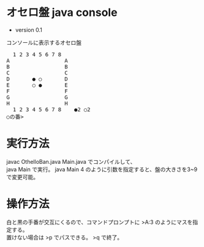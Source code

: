 # オセロ盤 java console
* version 0.1

コンソールに表示するオセロ盤
<pre>
  1 2 3 4 5 6 7 8   
A                 A  
B                 B  
C                 C  
D       ● ○       D  
E       ○ ●       E  
F                 F  
G                 G  
H                 H  
  1 2 3 4 5 6 7 8    ●2 ○2  
○の番>  
</pre>

# 実行方法

javac OthelloBan.java Main.java でコンパイルして、  
java Main で実行。
java Main 4 のように引数を指定すると、盤の大きさを3~9で変更可能。

# 操作方法
白と黒の手番が交互にくるので、コマンドプロンプトに >A:3 のようにマスを指定する。  
置けない場合は >p でパスできる。 >q で終了。

